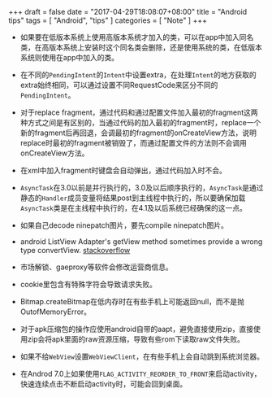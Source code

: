 +++
draft = false
date = "2017-04-29T18:08:07+08:00"
title = "Android tips"
tags = [ "Android", "tips" ]
categories = [ "Note" ]
+++

* 如果要在低版本系统上使用高版本系统才加入的类，可以在app中加入同名类，在高版本系统上安装时这个同名类会删除，还是使用系统的类，在低版本系统则使用在app中加入的类。

* 在不同的`PendingIntent`的`Intent`中设置extra，在处理`Intent`的地方获取的extra始终相同，可以通过设置不同RequestCode来区分不同的`PendingIntent`。

* 对于replace fragment，通过代码和通过配置文件加入最初的fragment这两种方式之间是有区别的，当通过代码的加入最初的fragment时，replace一个新的fragment后再回退，会调最初的fragment的onCreateView方法，说明replace时最初的fragment被销毁了，而通过配置文件的方法则不会调用onCreateView方法。

* 在xml中加入fragment时键盘会自动弹出，通过代码加入时不会。

* `AsyncTask`在3.0以前是并行执行的，3.0及以后顺序执行的，`AsyncTask`是通过静态的`Handler`成员变量将结果post到主线程中执行的，所以要确保加载`AsyncTask`类是在主线程中执行的，在4.1及以后系统已经确保的这一点。

* 如果自己decode ninepatch图片，要先compile ninepatch图片。

* android ListView Adapter's getView method sometimes provide a wrong type convertView. [stackoverflow](http://stackoverflow.com/questions/12018997/why-does-getview-return-wrong-convertview-objects-on-separatedlistadapter)

* 市场解锁、gaeproxy等软件会修改运营商信息。

* cookie里包含有特殊字符会导致请求失败。

* Bitmap.createBitmap在低内存时在有些手机上可能返回null，而不是抛OutofMemoryError。

* 对于apk压缩包的操作应使用android自带的aapt，避免直接使用zip，直接使用zip会将apk里面的raw资源压缩，导致有些rom下读取raw文件失败。

* 如果不给`WebView`设置`WebViewClient`，在有些手机上会自动跳到系统浏览器。

* 在Androd 7.0上如果使用`FLAG_ACTIVITY_REORDER_TO_FRONT`来启动activity，快速连续点击不断启动activity时，可能会回到桌面。